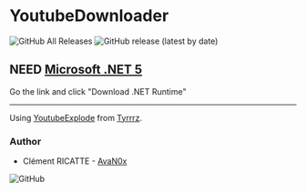 # YoutubeDownloader

![GitHub All Releases](https://img.shields.io/github/downloads/AvaN0x/YoutubeDownloader/total?style=for-the-badge)
![GitHub release (latest by date)](https://img.shields.io/github/v/release/AvaN0x/YoutubeDownloader?style=for-the-badge)

## NEED [Microsoft .NET 5](https://dotnet.microsoft.com/download)

Go the link and click "Download .NET Runtime"

---

Using [YoutubeExplode](https://github.com/Tyrrrz/YoutubeExplode) from [Tyrrrz](https://github.com/Tyrrrz).

### Author

* Clément RICATTE - [AvaN0x](https://github.com/AvaN0x)

![GitHub](https://img.shields.io/github/license/AvaN0x/YoutubeDownloader?style=for-the-badge)